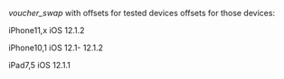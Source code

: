 *voucher_swap* with offsets for tested devices
offsets for those devices:



iPhone11,x iOS 12.1.2

iPhone10,1 iOS 12.1- 12.1.2

iPad7,5    iOS 12.1.1
